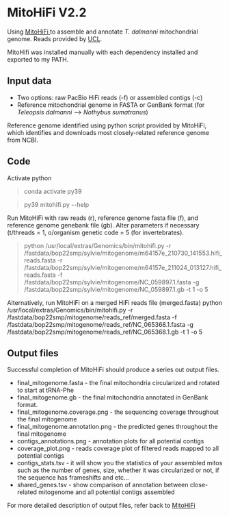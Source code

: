 # **MitoHiFi V2.2**

Using [MitoHiFi ](https://github.com/marcelauliano/MitoHiFi) to assemble and annotate  _T. dalmanni_ mitochondrial genome. Reads provided by [UCL](https://www.ucl.ac.uk/~ucbhpom/).

MitoHifi was installed manually with each dependency installed and exported to my PATH.

## Input data

- Two options: raw PacBio HiFi reads (-f) or assembled contigs (-c)
- Reference mitochondrial genome in FASTA or GenBank format (for _Teleopsis dalmanni_ --> _Nothybus sumatranus_)

Reference genome identified using python script provided by MitoHiFi, which identifies and downloads most closely-related reference genome from NCBI.

## Code

Activate python
> conda activate py39

> py39 mitohifi.py --help

Run MitoHiFi with raw reads (r), reference genome fasta file (f), and reference genome genebank file (gb).
Alter parameters if necessary (t/threads = 1, o/organism genetic code = 5 (for invertebrates).
> python /usr/local/extras/Genomics/bin/mitohifi.py -r /fastdata/bop22smp/sylvie/mitogenome/m64157e_210730_141553.hifi_reads.fasta -r /fastdata/bop22smp/sylvie/mitogenome/m64157e_211024_013127.hifi_reads.fasta -f /fastdata/bop22smp/sylvie/mitogenome/NC_059897.1.fasta -g /fastdata/bop22smp/sylvie/mitogenome/NC_059897.1.gb -t 1 -o 5

Alternatively, run MitoHiFi on a merged HiFi reads file (merged.fasta)
python /usr/local/extras/Genomics/bin/mitohifi.py -r /fastdata/bop22smp/mitogenome/reads_ref/merged.fasta -f /fastdata/bop22smp/mitogenome/reads_ref/NC_065368.1.fasta -g /fastdata/bop22smp/mitogenome/reads_ref/NC_065368.1.gb -t 1 -o 5

## Output files

Successful completion of MitoHiFi should produce a series out output files.
- final_mitogenome.fasta - the final mitochondria circularized and rotated to start at tRNA-Phe
- final_mitogenome.gb - the final mitochondria annotated in GenBank format.
- final_mitogenome.coverage.png - the sequencing coverage throughout the final mitogenome
- final_mitogenome.annotation.png - the predicted genes throughout the final mitogenome
- contigs_annotations.png - annotation plots for all potential contigs
- coverage_plot.png - reads coverage plot of filtered reads mapped to all potential contigs
- contigs_stats.tsv - it will show you the statistics of your assembled mitos such as the number of genes, size, whether it was circularized or not, if the sequence has frameshifts and etc...
- shared_genes.tsv - show comparison of annotation between close-related mitogenome and all potential contigs assembled

For more detailed description of output files, refer back to [MitoHiFi ](https://github.com/marcelauliano/MitoHiFi)

